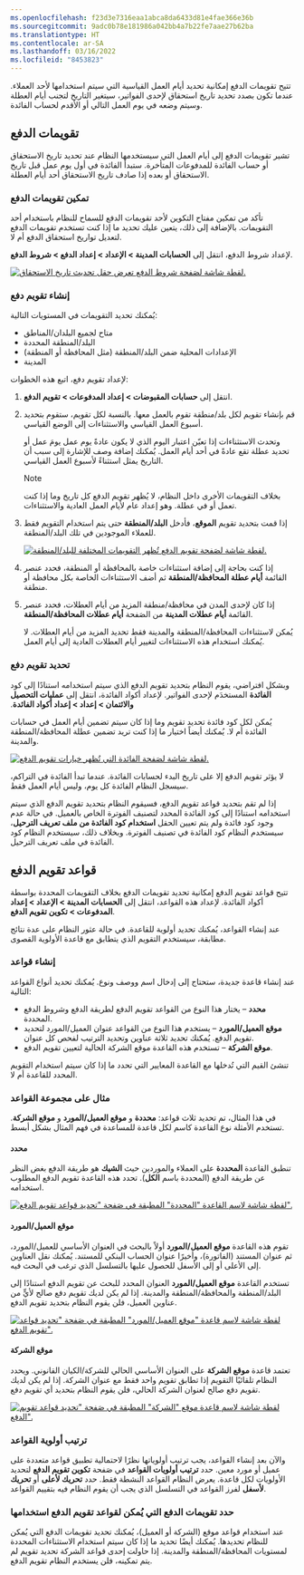 ```yaml
---
ms.openlocfilehash: f23d3e7316eaa1abca8da6433d81e4fae366e36b
ms.sourcegitcommit: 9adc0b78e181986a042bb4a7b22fe7aae27b62ba
ms.translationtype: HT
ms.contentlocale: ar-SA
ms.lasthandoff: 03/16/2022
ms.locfileid: "8453823"
---
```

تتيح تقويمات الدفع إمكانية تحديد أيام العمل القياسية التي سيتم استخدامها لأحد العملاء. عندما تكون بصدد تحديد تاريخ استحقاق لإحدى الفواتير، سيتغير التاريخ لتجنب أيام العطلة وسيتم وضعه في يوم العمل التالي أو الأقدم لحساب الفائدة. 

## <a name="payment-calendars"></a>تقويمات الدفع
تشير تقويمات الدفع إلى أيام العمل التي سيستخدمها النظام عند تحديد تاريخ الاستحقاق أو حساب الفائدة للمدفوعات المتأخرة. ستبدأ الفائدة في أول يوم عمل قبل تاريخ الاستحقاق أو بعده إذا صادف تاريخ الاستحقاق أحد أيام العطلة.

### <a name="enable-payment-calendars"></a>تمكين تقويمات الدفع
تأكد من تمكين مفتاح التكوين لأحد تقويمات الدفع للسماح للنظام باستخدام أحد التقويمات. بالإضافة إلى ذلك، يتعين عليك تحديد ما إذا كنت تستخدم تقويمات الدفع لتعديل تواريخ استحقاق الدفع أم لا. 

لإعداد شروط الدفع، انتقل إلى **الحسابات المدينة > الإعداد > إعداد الدفع > شروط الدفع**.

[![لقطة شاشة لصَفحة شروط الدفع تعرض حقل تحديث تاريخ الاستحقاق.](../media/enable-payment-calendars.png)](../media/enable-payment-calendars.png#lightbox) 

### <a name="create-a-payment-calendar"></a>إنشاء تقويم دفع

يُمكنك تحديد التقويمات في المستويات التالية:

- متاح لجميع البلدان/المناطق
- البلد/المنطقة المحددة
- الإعدادات المحلية ضمن البلد/المنطقة (مثل المحافظة أو المنطقة)
- المدينة

لإعداد تقويم دفع، اتبع هذه الخطوات:

1. انتقل إلى **حسابات المقبوضات > إعداد المدفوعات > تقويم الدفع**.

2. قم بإنشاء تقويم لكل بلد/منطقة تقوم بالعمل معها. بالنسبة لكل تقويم، ستقوم بتحديد أسبوع العمل القياسي والاستثناءات إلى الوضع القياسي. 

    وتحدث الاستثناءات إذا تعيّن اعتبار اليوم الذي لا يكون عادةً يوم عمل يومَ عمل أو تحديد عطلة تقع عادةً في أحد أيام العمل. يُمكنك إضافة وصف للإشارة إلى سبب أن التاريخ يمثل استثناءً لأسبوع العمل القياسي.

    > [!NOTE]
    > بخلاف التقويمات الأخرى داخل النظام، لا يُظهر تقويم الدفع كل تاريخ وما إذا كنت تعمل أو في عطلة. وهو إعداد عام لأيام العمل العادية والاستثناءات.

1. إذا قمت بتحديد تقويم **الموقع**، فأدخل **البلد/المنطقة** حتى يتم استخدام التقويم فقط للعملاء الموجودين في تلك البلد/المنطقة. 

    [![لقطة شاشة لصَفحة تقويم الدفع تُظهر التقويمات المختلفة للبلد/المنطقة.](../media/payment-calendar-options.png)](../media/payment-calendar-options.png#lightbox) 

1. إذا كنت بحاجة إلى إضافة استثناءات خاصة بالمحافظة أو المنطقة، فحدد عنصر القائمة **أيام عطلة المحافظة/المنطقة** ثم أضف الاستثناءات الخاصة بكل محافظة أو منطقة.

1. إذا كان لإحدى المدن في محافظة/منطقة المزيد من أيام العطلات، فحدد عنصر القائمة **أيام عطلات المدينة** من الصَفحة **أيام عطلات المحافظة/المنطقة**.
 
    يُمكن لاستثناءات المحافظة/المنطقة والمدينة فقط تحديد المزيد من أيام العطلات. لا يُمكنك استخدام هذه الاستثناءات لتغيير أيام العطلات العادية إلى أيام العمل.

### <a name="select-a-payment-calendar"></a>تحديد تقويم دفع
وبشكل افتراضي، يقوم النظام بتحديد تقويم الدفع الذي سيتم استخدامه استنادًا إلى كود **الفائدة** المستخدَم لإحدى الفواتير. لإعداد أكواد الفائدة، انتقل إلى **‏‫عمليات التحصيل والائتمان > إعداد > إعداد أكواد الفائدة**. 

يُمكن لكل كود فائدة تحديد تقويم وما إذا كان سيتم تضمين أيام العمل في حسابات الفائدة أم لا. يُمكنك أيضاً اختيار ما إذا كنت تريد تضمين عطلة المحافظة/المنطقة والمدينة.

[![لقطة شاشة لصَفحة الفائدة التي تُظهر خيارات تقويم الدفع.](../media/interest-code-payment-calendars.png)](../media/interest-code-payment-calendars.png#lightbox) 

لا يؤثر تقويم الدفع إلا على تاريخ البدء لحسابات الفائدة. عندما تبدأ الفائدة في التراكم، سيسجل النظام الفائدة كل يوم، وليس أيام العمل فقط.

إذا لم تقم بتحديد قواعد تقويم الدفع، فسيقوم النظام بتحديد تقويم الدفع الذي سيتم استخدامه استنادًا إلى كود الفائدة المحدد لتصنيف الفوترة الخاص بالعميل. في حالة عدم وجود كود فائدة ولم يتم تعيين الحقل **استخدام كود الفائدة من ملف تعريف الترحيل**، سيستخدم النظام كود الفائدة في تصنيف الفوترة. وبخلاف ذلك، سيستخدم النظام كود الفائدة في ملف تعريف الترحيل. 
 
## <a name="payment-calendar-rules"></a>قواعد تقويم الدفع
تتيح قواعد تقويم الدفع إمكانية تحديد تقويمات الدفع بخلاف التقويمات المحددة بواسطة أكواد الفائدة. لإعداد هذه القواعد، انتقل إلى **الحسابات المدينة > الإعداد > إعداد المدفوعات > تكوين تقويم الدفع**.
 
عند إنشاء القواعد، يُمكنك تحديد أولوية للقاعدة. في حالة عثور النظام على عدة نتائج مطابقة‬، سيستخدم التقويم الذي يتطابق مع قاعدة الأولوية القصوى.

### <a name="create-rules"></a>إنشاء قواعد
عند إنشاء قاعدة جديدة، ستحتاج إلى إدخال اسم ووصف ونوع. يُمكنك تحديد أنواع القواعد التالية:

- **محدد** – يختار هذا النوع من القواعد تقويم الدفع لطريقة الدفع وشروط الدفع المحددة.
- **موقع العميل/المورد** – يستخدم هذا النوع من القواعد عنوان العميل/المورد لتحديد تقويم الدفع. يُمكنك تحديد ثلاثة عناوين وتحديد الترتيب لفحص كل عنوان.
- **موقع الشركة** – تستخدم هذه القاعدة موقع الشركة الحالية لتعيين تقويم الدفع.

تنشئ القيم التي تُدخلها مع القاعدة المعايير التي تحدد ما إذا كان سيتم استخدام التقويم المحدد للقاعدة أم لا.
 
### <a name="example-rule-set"></a>مثال على مجموعة القواعد
في هذا المثال، تم تحديد ثلاث قواعد: **محددة** و **موقع العميل/المورد** و **موقع الشركة**. تستخدم الأمثلة نوع القاعدة كاسم لكل قاعدة للمساعدة في فهم المثال بشكل أبسط. 

#### <a name="specific"></a>محدد
تنطبق القاعدة **المحددة** على العملاء والموردين حيث **الشيك** هو طريقة الدفع بغض النظر عن طريقة الدفع (المحددة باسم **الكل**). تحدد هذه القاعدة تقويم الدفع المطلوب استخدامه.

[![لقطة شاشة لاسم القاعدة "المحددة" المطبقة في صَفحة "تحديد قواعد تقويم الدفع".](../media/payment-calendar-rule-definition-specific.png)](../media/payment-calendar-rule-definition-specific.png#lightbox) 

#### <a name="customervendor-location"></a>موقع العميل/المورد
تقوم هذه القاعدة **موقع العميل/المورد** أولاً بالبحث في العنوان الأساسي للعميل/المورد، ثم عنوان المستند (الفاتورة)، وأخيرًا عنوان الحساب البنكي للمستند. يُمكنك نقل العناوين إلى الأعلى أو إلى الأسفل للحصول عليها بالتسلسل الذي ترغب في البحث فيه.

تستخدم القاعدة **موقع العميل/المورد** العنوان المحدد للبحث عن تقويم الدفع استنادًا إلى البلد/المنطقة والمحافظة/المنطقة والمدينة. إذا لم يكن لديك تقويم دفع صالح لأيٍّ من عناوين العميل، فلن يقوم النظام بتحديد تقويم الدفع.

[![لقطة شاشة لاسم قاعدة "موقع العميل/المورد" المطبقة في صَفحة "تحديد قواعد تقويم الدفع".](../media/payment-calendar-rule-definition-location.png)](../media/payment-calendar-rule-definition-location.png#lightbox)

#### <a name="company-location"></a>موقع الشركة
تعتمد قاعدة **موقع الشركة** على العنوان الأساسي الحالي للشركة/الكيان القانوني. ويحدد النظام تلقائيًا التقويم إذا تطابق تقويم واحد فقط مع عنوان الشركة. إذا لم يكن لديك تقويم دفع صالح لعنوان الشركة الحالي، فلن يقوم النظام بتحديد أي تقويم دفع.

[![لقطة شاشة لاسم قاعدة موقع "الشركة" المطبقة في صَفحة "تحديد قواعد تقويم الدفع".](../media/payment-calendar-rule-definition-company-location.png)](../media/payment-calendar-rule-definition-company-location.png#lightbox)

### <a name="prioritize-rules"></a>ترتيب أولوية القواعد
والآن بعد إنشاء القواعد، يجب ترتيب أولوياتها نظرًا لاحتمالية تطبيق قواعد متعددة على عميل أو مورد معين. حدد **ترتيب أولويات القواعد** في صَفحة **تكوين تقويم الدفع** لتحديد الأولويات لكل قاعدة.
يعرض النظام القواعد النشطة فقط. حدد **تحريك لأعلى** أو **تحريك لأسفل** لفرز القواعد في التسلسل الذي يجب أن يقوم النظام فيه بتقييم القواعد.

### <a name="indicate-payment-calendars-that-payment-calendar-rules-can-use"></a>حدد تقويمات الدفع التي يُمكن لقواعد تقويم الدفع استخدامها
عند استخدام قواعد موقع (الشركة أو العميل)، يُمكنك تحديد تقويمات الدفع التي يُمكن للنظام تحديدها. يُمكنك أيضًا تحديد ما إذا كان سيتم استخدام الاستثناءات المحددة لمستويات المحافظة/المنطقة والمدينة. إذا حاولت إحدى قواعد الشركة تحديد تقويم لم يتم تمكينه، فلن يستخدم النظام تقويم الدفع.

